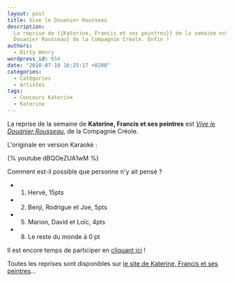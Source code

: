 ```yaml
---
layout: post
title: Vive le Douanier Rousseau
description:
  La reprise de {{Katerine, Francis et ses peintres}} de la semaine est {Vive le
  Douanier Rousseau} de la Compagnie Créole. Enfin !
authors:
  - Dirty Henry
wordpress_id: 654
date: "2010-07-19 16:25:17 +0200"
categories:
  - Catégories
  - Artistes
tags:
  - Concours Katerine
  - Katerine
---
```


La reprise de la semaine de **Katerine, Francis et ses peintres** est
[_Vive le Douanier Rousseau_](http://www.katerinefrancisetsespeintres.com/29.html),
de la Compagnie Créole.

L'originale en version Karaoké :

{% youtube dBQOeZUA1wM %}

Comment est-il possible que personne n'y ait pensé ?

- 1. Hervé, 15pts
- 2. Benji, Rodrigue et Joe, 5pts
- 5. Marion, David et Loïc, 4pts
- 8. Le reste du monde à 0 pt

Il est encore temps de participer en [cliquant ici](569) !

Toutes les reprises sont disponibles sur
[le site de Katerine, Francis et ses peintres](http://www.katerinefrancisetsespeintres.com/)…
